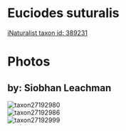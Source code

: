 
Euciodes suturalis
==================
  
[iNaturalist taxon id: 389231](https://www.inaturalist.org/taxa/389231)
# Photos

## by: Siobhan Leachman
  
![taxon27192980](https://inaturalist-open-data.s3.amazonaws.com/photos/30161365/medium.jpeg)  
![taxon27192986](https://inaturalist-open-data.s3.amazonaws.com/photos/30161379/medium.jpeg)  
![taxon27192999](https://inaturalist-open-data.s3.amazonaws.com/photos/30161403/medium.jpeg)